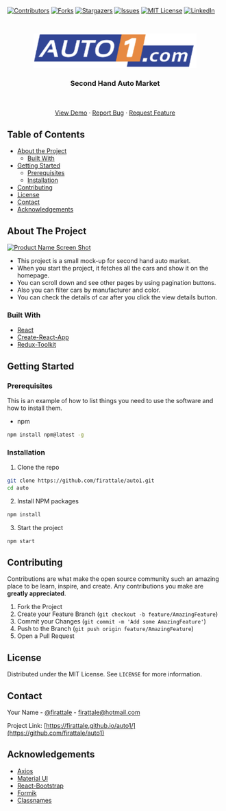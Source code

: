 
[![Contributors][contributors-shield]][contributors-url]
[![Forks][forks-shield]][forks-url]
[![Stargazers][stars-shield]][stars-url]
[![Issues][issues-shield]][issues-url]
[![MIT License][license-shield]][license-url]
[![LinkedIn][linkedin-shield]][linkedin-url]



<!-- PROJECT LOGO -->
<br />
<p align="center">
  <a href="https://github.com/firattale/auto1">
    <img src="src/commons/Header/logo.png" alt="Logo" width="380" height="80">
  </a>

  <h3 align="center">Second Hand Auto Market</h3>

  <p align="center">
    <br />
    <br />
    <a href="https://firattale.github.io/auto1/">View Demo</a>
    ·
    <a href="https://github.com/firattale/auto1/issues">Report Bug</a>
    ·
    <a href="https://github.com/firattale/auto1/issues">Request Feature</a>
  </p>
</p>



<!-- TABLE OF CONTENTS -->
## Table of Contents

* [About the Project](#about-the-project)
  * [Built With](#built-with)
* [Getting Started](#getting-started)
  * [Prerequisites](#prerequisites)
  * [Installation](#installation)
* [Contributing](#contributing)
* [License](#license)
* [Contact](#contact)
* [Acknowledgements](#acknowledgements)



<!-- ABOUT THE PROJECT -->
## About The Project

[![Product Name Screen Shot][product-screenshot]](https://example.com)

* This project is a small mock-up for second hand auto market.
* When you start the project, it fetches all the cars and show it on the homepage.
* You can scroll down and see other pages by using pagination buttons.
* Also you can filter cars by manufacturer and color.
* You can check the details of car after you click the view details button.

### Built With
* [React](https://reactjs.org/)
* [Create-React-App](https://create-react-app.dev/)
* [Redux-Toolkit](https://redux-toolkit.js.org/)

<!-- GETTING STARTED -->
## Getting Started

### Prerequisites

This is an example of how to list things you need to use the software and how to install them.
* npm
```sh
npm install npm@latest -g
```

### Installation

1. Clone the repo
```sh
git clone https://github.com/firattale/auto1.git
cd auto
```
2. Install NPM packages
```sh
npm install
```
3. Start the project
```sh
npm start
```

<!-- CONTRIBUTING -->
## Contributing

Contributions are what make the open source community such an amazing place to be learn, inspire, and create. Any contributions you make are **greatly appreciated**.

1. Fork the Project
2. Create your Feature Branch (`git checkout -b feature/AmazingFeature`)
3. Commit your Changes (`git commit -m 'Add some AmazingFeature'`)
4. Push to the Branch (`git push origin feature/AmazingFeature`)
5. Open a Pull Request

<!-- LICENSE -->
## License

Distributed under the MIT License. See `LICENSE` for more information.

<!-- CONTACT -->
## Contact

Your Name - [@firattale](https://twitter.com/firattale) - firattale@hotmail.com

Project Link: [https://firattale.github.io/auto1/](https://github.com/firattale/auto1)

<!-- ACKNOWLEDGEMENTS -->
## Acknowledgements
* [Axios](https://github.com/axios/axios)
* [Material UI](https://material-ui.com/)
* [React-Bootstrap](https://react-bootstrap.github.io/)
* [Formik](https://formik.org/)
* [Classnames](https://www.npmjs.com/package/classnames)

<!-- MARKDOWN LINKS & IMAGES -->
<!-- https://www.markdownguide.org/basic-syntax/#reference-style-links -->
[contributors-shield]: https://img.shields.io/github/contributors/firattale/auto1.svg?style=flat-square
[contributors-url]: https://github.com/firattale/auto1/graphs/contributors
[forks-shield]: https://img.shields.io/github/forks/firattale/auto1.svg?style=flat-square
[forks-url]: https://github.com/firattale/auto1/network/members
[stars-shield]: https://img.shields.io/github/stars/firattale/auto1.svg?style=flat-square
[stars-url]: https://github.com/firattale/auto1/stargazers
[issues-shield]: https://img.shields.io/github/issues/firattale/auto1.svg?style=flat-square
[issues-url]: https://github.com/firattale/auto1/issues
[license-shield]: https://img.shields.io/github/license/firattale/auto1.svg?style=flat-square
[license-url]: https://github.com/firattale/auto1/blob/master/LICENSE.txt
[linkedin-shield]: https://img.shields.io/badge/-LinkedIn-black.svg?style=flat-square&logo=linkedin&colorB=555
[linkedin-url]: https://linkedin.com/in/firat-tale
[product-screenshot]: images/screenshot.png
